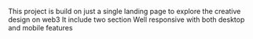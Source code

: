 This project is build on just a single landing page to explore the creative design on web3
It include two section
Well responsive with both desktop and mobile features